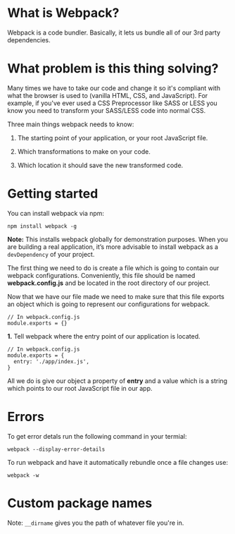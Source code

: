 # What is Webpack?
Webpack is a code bundler. Basically, it lets us bundle all of our 3rd party dependencies. 

# What problem is this thing solving? 
Many times we have to take our code and change it so it's compliant with what the browser is used to (vanilla HTML, CSS, and JavaScript). For example, if you've ever used a CSS Preprocessor like SASS or LESS you know you need to transform your SASS/LESS code into normal CSS.

Three main things webpack needs to know: 

1) The starting point of your application, or your root JavaScript file.

2) Which transformations to make on your code.

3) Which location it should save the new transformed code.

# Getting started 

You can install webpack via npm:
```
npm install webpack -g
```

**Note:** This installs webpack globally for demonstration purposes. When you are building a real application, it’s more advisable to install webpack as a ```devDependency``` of your project.

The first thing we need to do is create a file which is going to contain our webpack configurations. Conveniently, this file should be named **webpack.config.js** and be located in the root directory of our project.

Now that we have our file made we need to make sure that this file exports an object which is going to represent our configurations for webpack.

```
// In webpack.config.js
module.exports = {}
```

**1.** Tell webpack where the entry point of our application is located. 
```
// In webpack.config.js
module.exports = {
  entry: './app/index.js',
}
```
All we do is give our object a property of **entry** and a value which is a string which points to our root JavaScript file in our app.

# Errors 
To get error detals run the following command in your termial:
```
webpack --display-error-details
```

To run webpack and have it automatically rebundle once a file changes use: 
```
webpack -w
```

# Custom package names
Note: ```__dirname``` gives you the path of whatever file you're in.
